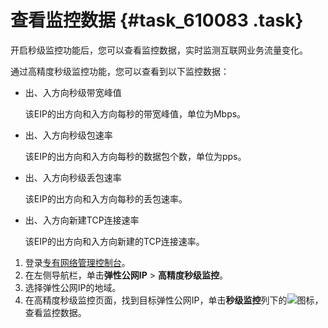 # 查看监控数据 {#task_610083 .task}

开启秒级监控功能后，您可以查看监控数据，实时监测互联网业务流量变化。

通过高精度秒级监控功能，您可以查看到以下监控数据：

-   出、入方向秒级带宽峰值

    该EIP的出方向和入方向每秒的带宽峰值，单位为Mbps。

-   出、入方向秒级包速率

    该EIP的出方向和入方向每秒的数据包个数，单位为pps。

-   出、入方向秒级丢包速率

    该EIP的出方向和入方向每秒的丢包速率。

-   出、入方向新建TCP连接速率

    该EIP的出方向和入方向新建的TCP连接速率。


1.  登录[专有网络管理控制台](https://vpcnext.console.aliyun.com)。
2.  在左侧导航栏，单击**弹性公网IP** \> **高精度秒级监控**。
3.  选择弹性公网IP的地域。
4.  在高精度秒级监控页面，找到目标弹性公网IP，单击**秒级监控**列下的![](http://static-aliyun-doc.oss-cn-hangzhou.aliyuncs.com/assets/img/489588/156024791249028_zh-CN.png)图标，查看监控数据。

